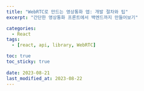 ```yaml
---
title: "WebRTC로 만드는 영상통화 앱: 개발 절차와 팁"
excerpt: "간단한 영상통화 프론트에서 백엔드까지 만들어보기"

categories:
  - React
tags:
  - [react, api, library, WebRTC]

toc: true
toc_sticky: true
 
date: 2023-08-21
last_modified_at: 2023-08-22
---
```

